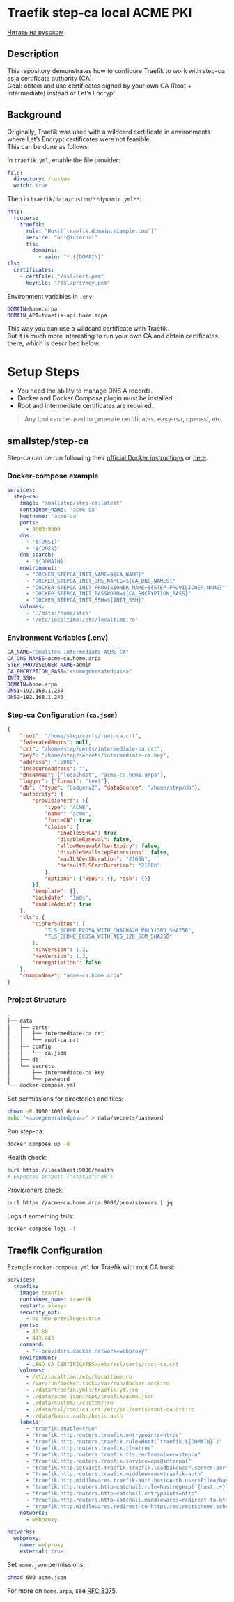 # Traefik step-ca local ACME PKI

[Читать на русском](./README.ru.md)

## Description

This repository demonstrates how to configure Traefik to work with step-ca as a certificate authority (CA).  
Goal: obtain and use certificates signed by your own CA (Root + Intermediate) instead of Let’s Encrypt.

## Background

Originally, Traefik was used with a wildcard certificate in environments where Let’s Encrypt certificates were not feasible.  
This can be done as follows:

In `traefik.yml`, enable the file provider:
```yml
file:
  directory: /custom
  watch: true
```
Then in `traefik/data/custom/**dynamic.yml**`:
```yml
http:
  routers:
    traefik:
      rule: "Host(`traefik.domain.example.com`)"
      service: "api@internal"
      tls:
        domains:
          - main: "*.${DOMAIN}"
tls:
  certificates:
    - certFile: "/ssl/cert.pem"
      keyFile: "/ssl/privkey.pem"
```
Environment variables in `.env`:
```bash
DOMAIN=home.arpa
DOMAIN_API=traefik-api.home.arpa
```
This way you can use a wildcard certificate with Traefik.  
But it is much more interesting to run your own CA and obtain certificates there, which is described below.

# Setup Steps

- You need the ability to manage DNS A records.
- Docker and Docker Compose plugin must be installed.
- Root and intermediate certificates are required.
> Any tool can be used to generate certificates: easy-rsa, openssl, etc.

## smallstep/step-ca

Step-ca can be run following their [official Docker instructions](https://hub.docker.com/r/smallstep/step-ca) or [here](https://smallstep.com/docs/tutorials/docker-tls-certificate-authority/index.html).

### Docker-compose example
```yml
services:
  step-ca:
    image: 'smallstep/step-ca:latest'
    container_name: 'acme-ca'
    hostname: 'acme-ca'
    ports:
      - 9000:9000
    dns:
      - '${DNS1}'
      - '${DNS2}'
    dns_search:
      - '${DOMAIN}'
    environment:
      - "DOCKER_STEPCA_INIT_NAME=${CA_NAME}"
      - "DOCKER_STEPCA_INIT_DNS_NAMES=${CA_DNS_NAMES}"
      - "DOCKER_STEPCA_INIT_PROVISIONER_NAME=${STEP_PROVISIONER_NAME}"
      - "DOCKER_STEPCA_INIT_PASSWORD=${CA_ENCRYPTION_PASS}"
      - "DOCKER_STEPCA_INIT_SSH=${INIT_SSH}"
    volumes:
      - './data:/home/step'
      - '/etc/localtime:/etc/localtime:ro'
```

### Environment Variables (.env)
```bash
CA_NAME="Smalstep intermediate ACME CA"
CA_DNS_NAMES=acme-ca.home.arpa
STEP_PROVISIONER_NAME=admin
CA_ENCRYPTION_PASS="<somegeneratedpass>"
INIT_SSH=
DOMAIN=home.arpa
DNS1=192.168.1.250
DNS2=192.168.1.240
```

### Step-ca Configuration (`ca.json`)
```json
{
    "root": "/home/step/certs/root-ca.crt",
    "federatedRoots": null,
    "crt": "/home/step/certs/intermediate-ca.crt",
    "key": "/home/step/secrets/intermediate-ca.key",
    "address": ":9000",
    "insecureAddress": "",
    "dnsNames": ["localhost", "acme-ca.home.arpa"],
    "logger": {"format": "text"},
    "db": {"type": "badgerv2", "dataSource": "/home/step/db"},
    "authority": {
        "provisioners": [{
            "type": "ACME",
            "name": "acme",
            "forceCN": true,
            "claims": {
                "enableSSHCA": true,
                "disableRenewal": false,
                "allowRenewalAfterExpiry": false,
                "disableSmallstepExtensions": false,
                "maxTLSCertDuration": "2160h",
                "defaultTLSCertDuration": "2160h"
            },
            "options": {"x509": {}, "ssh": {}}
        }],
        "template": {},
        "backdate": "1m0s",
        "enableAdmin": true
    },
    "tls": {
        "cipherSuites": [
            "TLS_ECDHE_ECDSA_WITH_CHACHA20_POLY1305_SHA256",
            "TLS_ECDHE_ECDSA_WITH_AES_128_GCM_SHA256"
        ],
        "minVersion": 1.2,
        "maxVersion": 1.3,
        "renegotiation": false
    },
    "commonName": "acme-ca.home.arpa"
}
```

### Project Structure

```bash
.
├── data
│   ├── certs
│   │   ├── intermediate-ca.crt
│   │   └── root-ca.crt
│   ├── config
│   │   └── ca.json
│   ├── db
│   └── secrets
│       ├── intermediate-ca.key
│       └── password
└── docker-compose.yml
```

Set permissions for directories and files:
```bash
chown -R 1000:1000 data
echo "<somegeneratedpass>" > data/secrets/password
```

Run step-ca:
```bash
docker compose up -d
```
Health check:
```bash
curl https://localhost:9000/health
# Expected output: {"status":"ok"}
```
Provisioners check:
```bash
curl https://acme-ca.home.arpa:9000/provisioners | jq
```

Logs if something fails:
```bash
docker compose logs -f
```

## Traefik Configuration

Example `docker-compose.yml` for Traefik with root CA trust:
```yml
services:
  traefik:
    image: traefik
    container_name: traefik
    restart: always
    security_opt:
      - no-new-privileges:true
    ports:
      - 80:80
      - 443:443
    command:
      - "--providers.docker.network=webproxy"
    environment:
      - LEGO_CA_CERTIFICATES=/etc/ssl/certs/root-ca.crt
    volumes:
      - /etc/localtime:/etc/localtime:ro
      - /var/run/docker.sock:/var/run/docker.sock:ro
      - ./data/traefik.yml:/traefik.yml:ro
      - ./data/acme.json:/opt/traefik/acme.json
      - ./data/custom/:/custom/:ro
      - ./data/ssl/root-ca.crt:/etc/ssl/certs/root-ca.crt:ro
      - ./data/basic.auth:/basic.auth
    labels:
      - "traefik.enable=true"
      - "traefik.http.routers.traefik.entrypoints=https"
      - "traefik.http.routers.traefik.rule=Host(`traefik.${DOMAIN}`)"
      - "traefik.http.routers.traefik.tls=true"
      - "traefik.http.routers.traefik.tls.certresolver=stepca"
      - "traefik.http.routers.traefik.service=api@internal"
      - "traefik.http.services.traefik-traefik.loadbalancer.server.port=443"
      - "traefik.http.routers.traefik.middlewares=traefik-auth"
      - "traefik.http.middlewares.traefik-auth.basicAuth.usersFile=/basic.auth"
      - "traefik.http.routers.http-catchall.rule=hostregexp(`{host:.+}`)"
      - "traefik.http.routers.http-catchall.entrypoints=http"
      - "traefik.http.routers.http-catchall.middlewares=redirect-to-https"
      - "traefik.http.middlewares.redirect-to-https.redirectscheme.scheme=https"
    networks:
      - webproxy

networks:
  webproxy:
    name: webproxy
    external: true
```

Set `acme.json` permissions:
```bash
chmod 600 acme.json
```

For more on `home.arpa`, see [RFC 8375](https://www.rfc-editor.org/rfc/rfc8375.html).

